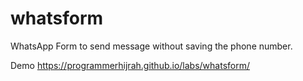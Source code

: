 # whatsform
WhatsApp Form to send message without saving the phone number.

Demo
https://programmerhijrah.github.io/labs/whatsform/
